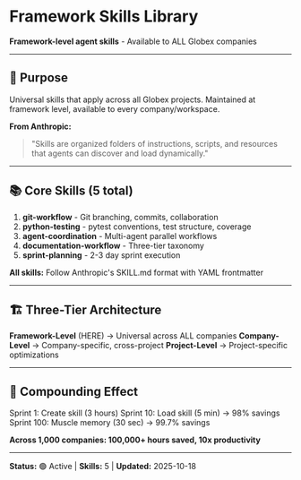 # Framework Skills Library

**Framework-level agent skills** - Available to ALL Globex companies

---

## 🎯 Purpose

Universal skills that apply across all Globex projects. Maintained at framework level, available to every company/workspace.

**From Anthropic:**
> "Skills are organized folders of instructions, scripts, and resources that agents can discover and load dynamically."

---

## 📚 Core Skills (5 total)

1. **git-workflow** - Git branching, commits, collaboration
2. **python-testing** - pytest conventions, test structure, coverage
3. **agent-coordination** - Multi-agent parallel workflows
4. **documentation-workflow** - Three-tier taxonomy
5. **sprint-planning** - 2-3 day sprint execution

**All skills:** Follow Anthropic's SKILL.md format with YAML frontmatter

---

## 🏗️ Three-Tier Architecture

**Framework-Level** (HERE) → Universal across ALL companies
**Company-Level** → Company-specific, cross-project
**Project-Level** → Project-specific optimizations

---

## 🚀 Compounding Effect

Sprint 1: Create skill (3 hours)
Sprint 10: Load skill (5 min) → 98% savings
Sprint 100: Muscle memory (30 sec) → 99.7% savings

**Across 1,000 companies: 100,000+ hours saved, 10x productivity**

---

**Status:** 🟢 Active | **Skills:** 5 | **Updated:** 2025-10-18
